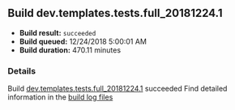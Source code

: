 ## Build dev.templates.tests.full_20181224.1
- **Build result:** `succeeded`
- **Build queued:** 12/24/2018 5:00:01 AM
- **Build duration:** 470.11 minutes
### Details
Build [dev.templates.tests.full_20181224.1](https://winappstudio.visualstudio.com/web/build.aspx?pcguid=a4ef43be-68ce-4195-a619-079b4d9834c2&builduri=vstfs%3a%2f%2f%2fBuild%2fBuild%2f26813) succeeded
Find detailed information in the [build log files](https://uwpctdiags.blob.core.windows.net/buildlogs/dev.templates.tests.full_20181224.1_logs.zip)
